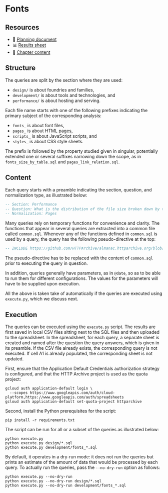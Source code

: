 # Fonts

## Resources

* 📄 [Planning document]
* 📊 [Results sheet]
* 📝 [Chapter content]

## Structure

The queries are split by the section where they are used:

* `design/` is about foundries and families,
* `development/` is about tools and technologies, and
* `performance/` is about hosting and serving.

Each file name starts with one of the following prefixes indicating the primary subject of the corresponding analysis:

* `fonts_` is about font files,
* `pages_` is about HTML pages,
* `scripts_` is about JavaScript scripts, and
* `styles_` is about CSS style sheets.

The prefix is followed by the property studied given in singular, potentially extended one or several suffixes narrowing down the scope, as in `fonts_size_by_table.sql` and `pages_link_relation.sql`.

## Content

Each query starts with a preamble indicating the section, question, and normalization type, as illustrated below:

```sql
-- Section: Performance
-- Question: What is the distribution of the file size broken down by table?
-- Normalization: Pages
```

Many queries rely on temporary functions for convenience and clarity. The functions that appear in several queries are extracted into a common file called `common.sql`. Whenever any of the functions defined in `common.sql` is used by a query, the query has the following pseudo-directive at the top:

```sql
-- INCLUDE https://github.com/HTTPArchive/almanac.httparchive.org/blob/main/sql/{year}/fonts/common.sql
```

The pseudo-directive has to be replaced with the content of `common.sql` prior to executing the query in question.

In addition, queries generally have parameters, as in `@date`, so as to be able to run them for different configurations. The values for the parameters will have to be supplied upon execution.

All the above is taken take of automatically if the queries are executed using `execute.py`, which we discuss next.

## Execution

The queries can be executed using the `execute.py` script. The results are first saved in local CSV files sitting next to the SQL files and then uploaded to the spreadsheet. In the spreadsheet, for each query, a separate sheet is created and named after the question the query answers, which is given in its preamble. If the CSV file already exists, the corresponding query is not executed. If cell A1 is already populated, the corresponding sheet is not updated.

First, ensure that the Application Default Credentials authorization strategy is configured, and that the HTTP Archive project is used as the quota project:

```shell
gcloud auth application-default login \
  --scopes https://www.googleapis.com/auth/cloud-platform,https://www.googleapis.com/auth/spreadsheets
gcloud auth application-default set-quota-project httparchive
```

Second, install the Python prerequisites for the script:

```shell
pip install -r requirements.txt
```

The script can be run for all or a subset of the queries as illustrated below:

```shell
python execute.py
python execute.py design/*.sql
python execute.py development/fonts_*.sql
```

By default, it operates in a dry-run mode: it does not run the queries but prints an estimate of the amount of data that would be processed by each query. To actually run the queries, pass the `--no-dry-run` option as follows:

```shell
python execute.py --no-dry-run
python execute.py --no-dry-run design/*.sql
python execute.py --no-dry-run development/fonts_*.sql
```

[Planning document]: https://docs.google.com/document/d/1jVc0vgmAY_lBxryItRBguXxEq77mvbaQ3UpbTweUoSI
[Results sheet]: https://docs.google.com/spreadsheets/d/1otdu4p_CCI70B4FVzw6k02frStsPMrQoFu7jUim_0Bg
[Chapter content]: https://github.com/HTTPArchive/almanac.httparchive.org/tree/main/src/content/en/2025/fonts.md
